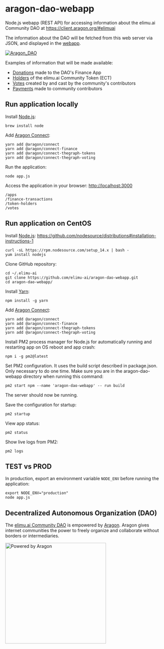 # aragon-dao-webapp

Node.js webapp (REST API) for accessing information about the elimu.ai Community DAO at https://client.aragon.org/#elimuai

The information about the DAO will be fetched from this web server via JSON, and displayed in the [webapp](https://github.com/elimu-ai/webapp).

[![Aragon_DAO](https://user-images.githubusercontent.com/15718174/87666388-1e463f80-c79b-11ea-995d-ba9253cab40b.gif)](
  http://hin.elimu.ai/contributions/aragon-dao
)

Examples of information that will be made available:
  - [Donations](https://mainnet.aragon.org/#/elimuai/0x25e71ca07476c2a65c289c7c6bd6910079e119e6/) made to the DAO's Finance App
  - [Holders](https://mainnet.aragon.org/#/elimuai/0xee45d21cb426420257bd4a1d9513bcb499ff443a/) of the elimu.ai Community Token (ECT)
  - [Votes](https://mainnet.aragon.org/#/elimuai/0xe3aa64c5ecf9085459326abe66c83d9472e3444a/) created by and cast by the community's contributors
  - [Payments](https://mainnet.aragon.org/#/elimuai/0x25e71ca07476c2a65c289c7c6bd6910079e119e6/) made to community contributors

## Run application locally

Install [Node.js](https://nodejs.dev):

    brew install node

Add [Aragon Connect](https://connect.aragon.org/guides/getting-started):

    yarn add @aragon/connect
    yarn add @aragon/connect-finance
    yarn add @aragon/connect-thegraph-tokens
    yarn add @aragon/connect-thegraph-voting

Run the application:

    node app.js

Access the application in your browser: [http://localhost:3000](http://localhost:3000)

    /apps
    /finance-transactions
    /token-holders
    /votes

## Run application on CentOS

Install [Node.js](https://nodejs.dev): https://github.com/nodesource/distributions#installation-instructions-1

    curl -sL https://rpm.nodesource.com/setup_14.x | bash -
    yum install nodejs

Clone GitHub repository:

    cd ~/.elimu-ai
    git clone https://github.com/elimu-ai/aragon-dao-webapp.git
    cd aragon-dao-webapp/

Install [Yarn](https://yarnpkg.com/getting-started/install):

    npm install -g yarn

Add [Aragon Connect](https://connect.aragon.org/guides/getting-started):

    yarn add @aragon/connect
    yarn add @aragon/connect-finance
    yarn add @aragon/connect-thegraph-tokens
    yarn add @aragon/connect-thegraph-voting

Install PM2 process manager for Node.js for automatically running and restarting app on OS reboot and app crash:

    npm i -g pm2@latest

Set PM2 configuration. It uses the build script described in package.json. Only necessary to do one time. Make sure you are in the aragon-dao-webapp directory when running this command:

    pm2 start npm --name 'aragon-dao-webapp' -- run build

The server should now be running.

Save the configuration for startup:

    pm2 startup

View app status:

    pm2 status

Show live logs from PM2:

    pm2 logs

## TEST vs PROD

In production, export an environment variable `NODE_ENV` before running the application:

    export NODE_ENV="production"
    node app.js

## Decentralized Autonomous Organization (DAO)

The [elimu.ai Community DAO](https://voice.aragon.org/tokens/info/#/0xe29797910d413281d2821d5d9a989262c8121cc2) is empowered by [Aragon](https://aragon.org). Aragon gives internet communities the power to freely organize and collaborate without borders or intermediaries.

[
  <img width="320" alt="Powered by Aragon" src="https://wiki.aragon.org/design/artwork/Powered_By/SVG/Powered_By_White.svg">
](https://voice.aragon.org/tokens/info/#/0xe29797910d413281d2821d5d9a989262c8121cc2)
